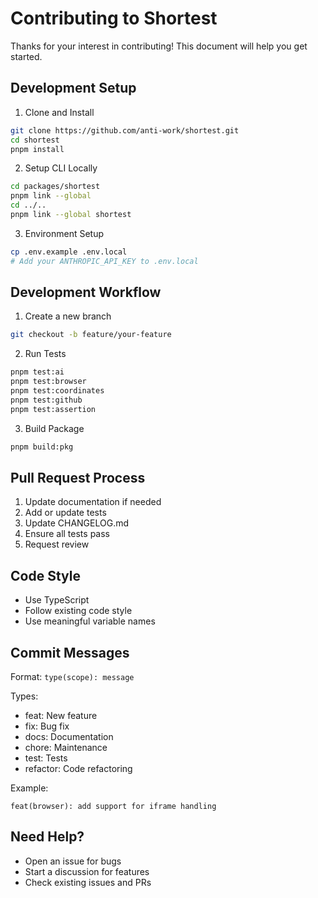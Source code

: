 # Contributing to Shortest

Thanks for your interest in contributing! This document will help you get started.

## Development Setup

1. Clone and Install
```bash
git clone https://github.com/anti-work/shortest.git
cd shortest
pnpm install
```

2. Setup CLI Locally
```bash
cd packages/shortest
pnpm link --global
cd ../..
pnpm link --global shortest
```

3. Environment Setup
```bash
cp .env.example .env.local
# Add your ANTHROPIC_API_KEY to .env.local
```

## Development Workflow

1. Create a new branch
```bash
git checkout -b feature/your-feature
```

2. Run Tests
```bash
pnpm test:ai
pnpm test:browser
pnpm test:coordinates
pnpm test:github
pnpm test:assertion
```

3. Build Package
```bash
pnpm build:pkg
```

## Pull Request Process

1. Update documentation if needed
2. Add or update tests
3. Update CHANGELOG.md
4. Ensure all tests pass
5. Request review

## Code Style

- Use TypeScript
- Follow existing code style
- Use meaningful variable names

## Commit Messages

Format: `type(scope): message`

Types:
- feat: New feature
- fix: Bug fix
- docs: Documentation
- chore: Maintenance
- test: Tests
- refactor: Code refactoring

Example:
```
feat(browser): add support for iframe handling
```

## Need Help?

- Open an issue for bugs
- Start a discussion for features
- Check existing issues and PRs 